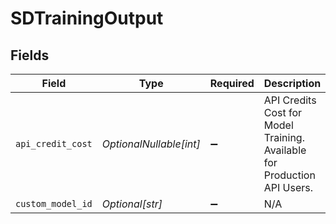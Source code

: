 # SDTrainingOutput


## Fields

| Field                                                                    | Type                                                                     | Required                                                                 | Description                                                              |
| ------------------------------------------------------------------------ | ------------------------------------------------------------------------ | ------------------------------------------------------------------------ | ------------------------------------------------------------------------ |
| `api_credit_cost`                                                        | *OptionalNullable[int]*                                                  | :heavy_minus_sign:                                                       | API Credits Cost for Model Training. Available for Production API Users. |
| `custom_model_id`                                                        | *Optional[str]*                                                          | :heavy_minus_sign:                                                       | N/A                                                                      |
